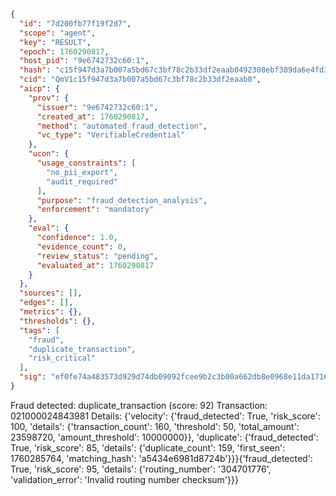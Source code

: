 ```json
{
  "id": "7d200fb77f19f2d7",
  "scope": "agent",
  "key": "RESULT",
  "epoch": 1760290817,
  "host_pid": "9e6742732c60:1",
  "hash": "c15f947d3a7b007a5bd67c3bf78c2b33df2eaab0492308ebf309da6e4fd332ef",
  "cid": "QmV1c15f947d3a7b007a5bd67c3bf78c2b33df2eaab0",
  "aicp": {
    "prov": {
      "issuer": "9e6742732c60:1",
      "created_at": 1760290817,
      "method": "automated_fraud_detection",
      "vc_type": "VerifiableCredential"
    },
    "ucon": {
      "usage_constraints": [
        "no_pii_export",
        "audit_required"
      ],
      "purpose": "fraud_detection_analysis",
      "enforcement": "mandatory"
    },
    "eval": {
      "confidence": 1.0,
      "evidence_count": 0,
      "review_status": "pending",
      "evaluated_at": 1760290817
    }
  },
  "sources": [],
  "edges": [],
  "metrics": {},
  "thresholds": {},
  "tags": [
    "fraud",
    "duplicate_transaction",
    "risk_critical"
  ],
  "sig": "ef0fe74a483573d929d74db09092fcee9b2c3b00a662db8e0968e11da1716aad"
}
```

Fraud detected: duplicate_transaction (score: 92)
Transaction: 021000024843981
Details: {'velocity': {'fraud_detected': True, 'risk_score': 100, 'details': {'transaction_count': 160, 'threshold': 50, 'total_amount': 23598720, 'amount_threshold': 10000000}}, 'duplicate': {'fraud_detected': True, 'risk_score': 85, 'details': {'duplicate_count': 159, 'first_seen': 1760285764, 'matching_hash': 'a5434e6981d8724b'}}}{'fraud_detected': True, 'risk_score': 95, 'details': {'routing_number': '304701776', 'validation_error': 'Invalid routing number checksum'}}}